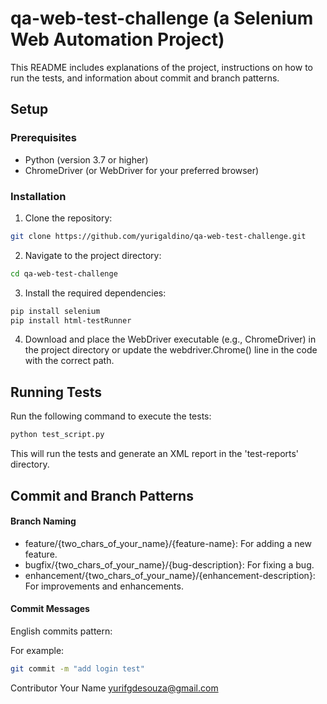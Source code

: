 # qa-web-test-challenge (a Selenium Web Automation Project)

This README includes explanations of the project, instructions on how to run the tests, and information about commit and branch patterns.

## Setup

### Prerequisites

- Python (version 3.7 or higher)
- ChromeDriver (or WebDriver for your preferred browser)

### Installation

1. Clone the repository:

```bash
git clone https://github.com/yurigaldino/qa-web-test-challenge.git
```
   
2. Navigate to the project directory:
  ```bash
  cd qa-web-test-challenge
  ```
3. Install the required dependencies:

  ```bash
  pip install selenium
  pip install html-testRunner
  ```

4. Download and place the WebDriver executable (e.g., ChromeDriver) in the project directory or update the webdriver.Chrome() line in the code with the correct path.

## Running Tests
Run the following command to execute the tests:

```bash
python test_script.py
```
This will run the tests and generate an XML report in the 'test-reports' directory.

## Commit and Branch Patterns
#### Branch Naming
- feature/{two_chars_of_your_name}/{feature-name}: For adding a new feature.
- bugfix/{two_chars_of_your_name}/{bug-description}: For fixing a bug.
- enhancement/{two_chars_of_your_name}/{enhancement-description}: For improvements and enhancements.

#### Commit Messages
English commits pattern:

For example:

```bash
git commit -m "add login test"
```

Contributor
Your Name yurifgdesouza@gmail.com





